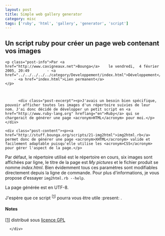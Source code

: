 ```yaml
---
layout: post
title: Simple web gallery generator
category: misc
tags: ['ruby', 'html', 'gallery', 'generator', 'script']
---
```


  <div class="post">
    <h2 id="p42" class="post-title">Un script ruby pour créer un page web contenant vos images</h2>
    
    <p class="post-info">Par <a href="http://www.cavigneaux.net">Bounga</a>    le vendredi,  4 février 2005, 20:49        - <a href="../../../../../category/Developpement/index.html">Développement</a>
        - <a href="index.html">Lien permanent</a>
    </p>
    
    
    
          <div class="post-excerpt"><p>J'avais un besoin bien spécifique, pouvoir afficher toutes les images d'un répertoire suivies de leur nom. J'ai donc décidé de développer un petit script en <a href="http://www.ruby-lang.org" hreflang="en">Ruby</a> qui se chargerait de générer une page <acronym>HTML</acronym> pour moi.</p></div>
        
    <div class="post-content"><p><a href="http://stuff.bounga.org/scripts/21-img2html">img2html.rb</a> permet donc de générer une page <acronym>XHTML</acronym> valide et facilement adaptable puisqu'elle utilise les <acronym>CSS</acronym> pour gérer l'aspect de la page.</p>


<p>Par défaut, le répertoire utilisé est le répertoire en cours, six images sont affichées par ligne, le titre de la page est <em>My pictures</em> et le fichier produit se nomme <em>index.html</em>. Bien évidemment tous ces paramètres sont modifiables directement depuis la ligne de commande. Pour plus d'informations, je vous propose d'essayer <code>img2html.rb --help</code>.</p>


<p>La page générée est en UTF-8.</p>


<p>J'espère que ce script <sup>[<a href="#pnote-42-1" id="rev-pnote-42-1">1</a>]</sup> pourra vous être utile :present: .</p>
<div class="footnotes"><h4>Notes</h4>
<p>[<a href="#rev-pnote-42-1" id="pnote-42-1">1</a>] distribué sous <a href="http://www.gnu.org/copyleft/gpl.html" hreflang="en">licence GPL</a></p></div>
</div>

      </div>
